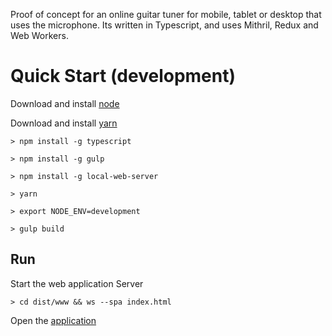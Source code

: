 Proof of concept for an online guitar tuner for mobile, tablet or desktop that uses the microphone. Its written in Typescript, and uses Mithril, Redux and Web Workers.

# Quick Start (development)

Download and install [node](https://nodejs.org/en/download/)

Download and install [yarn](https://yarnpkg.com/lang/en/docs/install/)

`> npm install -g typescript`

`> npm install -g gulp`

`> npm install -g local-web-server`

`> yarn`

`> export NODE_ENV=development`

`> gulp build`

## Run

Start the web application Server

`> cd dist/www && ws --spa index.html`

Open the [application](http://localhost:8000)
